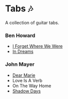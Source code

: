 # Tabs 🎶

A collection of guitar tabs.

### Ben Howard

- [I Forget Where We Were](./ben-howard/i-forget-where-we-were.md)
- [In Dreams](./ben-howard/in-dreams.md)

### John Mayer

- [Dear Marie](./john-mayer/dear-marie.md)
- Love Is A Verb
- On The Way Home
- [Shadow Days](./john-mayer/shadow-days.md)
